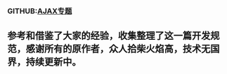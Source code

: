 
### GITHUB:[AJAX专题](https://github.com/kahn1990/ajax_kahn1990)
参考和借鉴了大家的经验，收集整理了这一篇开发规范，感谢所有的原作者，众人拾柴火焰高，技术无国界，持续更新中。
----------------------------------------